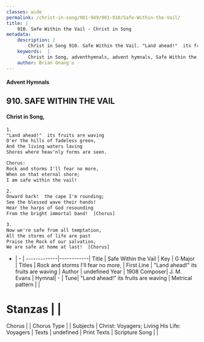 ```yaml
---
classes: wide
permalink: /christ-in-song/901-949/901-910/Safe-Within-the-Vail/
title: |
    910. Safe Within the Vail - Christ in Song
metadata:
    description: |
        Christ in Song 910. Safe Within the Vail. "Land ahead!"  its fruits are waving O'er the hills of fadeless green, And the living waters laving Shores where heav'nly forms are seen. Chorus: Rock and storms I'll fear no more, When on that eternal shore; I am safe within the vail!
    keywords:  |
        Christ in Song, adventhymnals, advent hymnals, Safe Within the Vail, "Land ahead!"  its fruits are waving. Rock and storms I'll fear no more,
    author: Brian Onang'o
---
```


#### Advent Hymnals
## 910. SAFE WITHIN THE VAIL
####  Christ in Song,

```txt
1.
"Land ahead!"  its fruits are waving
O'er the hills of fadeless green,
And the living waters laving
Shores where heav'nly forms are seen.

Chorus:
Rock and storms I'll fear no more,
When on that eternal shore;
I am safe within the vail!

2.
Onward bark!  the cape I'm rounding;
See the blessed wave their hands!
Hear the harps of God resounding
From the bright immortal band!  [Chorus]

3.
Now we're safe from all temptation,
All the storms of life are past
Praise the Rock of our salvation,
We are safe at home at last!  [Chorus]

```

- |   -  |
-------------|------------|
Title | Safe Within the Vail |
Key | G Major |
Titles | Rock and storms I'll fear no more, |
First Line | "Land ahead!"  its fruits are waving |
Author | undefined
Year | 1908
Composer| J. M. Evans |
Hymnal|  - |
Tune| "Land ahead!"  its fruits are waving |
Metrical pattern | |
# Stanzas |  |
Chorus |  |
Chorus Type |  |
Subjects | Christ: Voyagers; Living His Life: Voyagers |
Texts | undefined |
Print Texts | 
Scripture Song |  |
    
